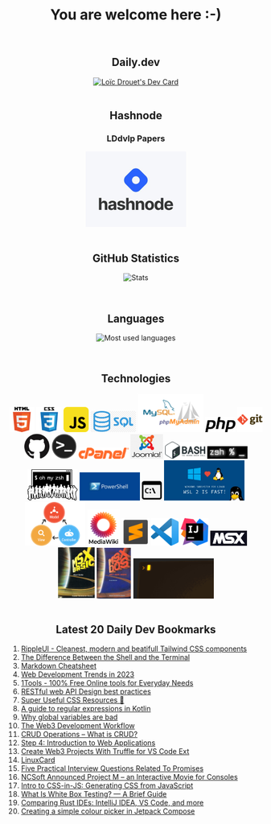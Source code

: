 <h1 align="center"> You are welcome here :-)</h1>

<br />

<div align="center">
    <h2>Daily.dev</h2>    
    <a href="https://app.daily.dev/LDdvlp">
        <img
            src="https://api.daily.dev/devcards/6a2db644d7b342d5924aa8a261fc3c97.png?r=d2h" width="400"
            alt="Loïc Drouet's Dev Card" 
        />
    </a>
</div>

<br />

<div align="center">
    <h2>Hashnode</h2>
    <h3>LDdvlp Papers</h3>
    <a href="https://lddvlp.hashnode.dev/">
        <img 
            src="/images/00-hashnode-logo.jfif" 
            width="200" alt="LDdvlp Papers" 
        />
    </a>
</div>

<br />

<div align="center">
    <h2>GitHub Statistics</h2>
    
![Stats](https://github-readme-stats.vercel.app/api?username=lddvlp&show_icons=true&theme=radical&count_private=true)

</div>

<br />

<div align="center">
    <h2>Languages</h2>

![Most used languages](https://github-readme-stats.vercel.app/api/top-langs/?username=lddvlp)

</div>

<br />

<div align="center">
    <h2>Technologies</h2>

<!-- Image #01    -->
<img alt="HTML5" width="50px" src="https://raw.githubusercontent.com/github/explore/80688e429a7d4ef2fca1e82350fe8e3517d3494d/topics/html/html.png" />

<!-- Image #02    -->
<img alt="CSS3" width="50px" src="https://raw.githubusercontent.com/github/explore/80688e429a7d4ef2fca1e82350fe8e3517d3494d/topics/css/css.png" />

<!-- Image #03    -->
<img alt="JavaScript" width="50px"   src="/images/03-javascript-logo.png" />

<!-- Image #04    -->
<img alt="SQL" width="90px" src="/images/04-sql-logo.jpg" />

<!-- Image #05    -->
<img alt="phpMyAdmin-MySQL" width="130px" src="/images/05-phpmyadmin-mysql-logo.png" />

<!-- Image #06    -->
<img alt="PHP" width="60px" src="/images/06-php-logo-alt.png" />

<!-- Image #07    -->
<img alt="Git" width="50px" src="https://raw.githubusercontent.com/github/explore/80688e429a7d4ef2fca1e82350fe8e3517d3494d/topics/git/git.png" />

<!-- Image #08    -->
<img alt="GitHub" width="50px" src="https://raw.githubusercontent.com/github/explore/78df643247d429f6cc873026c0622819ad797942/topics/github/github.png" />

<!-- Image #09    -->
<img alt="Shell" width="50px" src="https://raw.githubusercontent.com/github/explore/80688e429a7d4ef2fca1e82350fe8e3517d3494d/topics/terminal/terminal.png" />

<!-- Image #10    -->
<img alt="cPanel" width="100px" src="/images/10-cpanel-logo.png" />

<!-- Image #11    -->
<img alt="Joomla!" width="65px" src="/images/11-joomla-logo.png" />

<!-- Image #12    -->
<img alt="Bash" width="80px" src="/images/12-bash-logo.png" />

<!-- Image #13    -->
<img alt="Zsh" width="80px" src="/images/13-zsh-logo.gif" />

<!-- Image #14    -->
<img alt="Oh My Zsh" width="100px" src="/images/14-oh_my_zsh-logo.png" />

<!-- Image #15    -->
<img alt="PowerShell" width="120px" src="/images/15-powershell-logo.jpg" />

<!-- Image #16    -->
<img alt="cmd" width="40px" src="/images/16-cmd-logo.png" />

<!-- Image #17    -->
<img alt="WSL2" width="160px" src="/images/17-wsl2-logo.jpg" />

<!-- Image #18    -->
<img alt="MVC" width="120px" src="/images/18-mvc-logo.jpg" />

<!-- Image #19    -->
<img alt="MediaWiki" width="65px" src="/images/19-mediawiki-logo.png" />

<!-- Image #90    -->
<img alt="Sublime Text" width="55px" src="/images/90-sublime_text-logo.png" />

<!-- Image #91    -->
<img alt="VS Code" width="55px" src="/images/91-vs_code-logo.png" />

<!-- Image #92    -->
<img alt="IntelliJ IDEA" width="55px" src="/images/92-intellij_idea.png" />

<!-- Image #95   -->
<img alt="MSX" width="73px" src="/images/95-msx-logo.png" />

<!-- Image #96    -->
<img alt="MSX-BASIC" width="73px" src="/images/96-msx_ basic-logo.jfif" />

<!-- Image #97    -->
<img alt="MSX-DOS" width="69px" src="/images/97-msx_dos-logo.jpg" />

<!-- Image #99    -->
<img alt="Amber Terminal" width="160px" src="/images/98-amber_terminal.gif" />

</div>

<br />

<div align="center">
    <h2>Latest 20 Daily Dev Bookmarks</h2>
</div>

<!-- daily.dev BOOKMARKS:START -->
1. [RippleUI - Cleanest, modern and beatifull Tailwind CSS components](https://app.daily.dev/posts/d9qEslnmi?utm_source=rss&utm_medium=bookmarks&utm_campaign=Yaq6rDv_C)
2. [The Difference Between the Shell and the Terminal](https://app.daily.dev/posts/B9ZN_WERU?utm_source=rss&utm_medium=bookmarks&utm_campaign=Yaq6rDv_C)
3. [Markdown Cheatsheet](https://app.daily.dev/posts/KEms16R_x?utm_source=rss&utm_medium=bookmarks&utm_campaign=Yaq6rDv_C)
4. [Web Development Trends in 2023](https://app.daily.dev/posts/WiTf4tY8P?utm_source=rss&utm_medium=bookmarks&utm_campaign=Yaq6rDv_C)
5. [1Tools - 100% Free Online tools for Everyday Needs](https://app.daily.dev/posts/17kiamJNT?utm_source=rss&utm_medium=bookmarks&utm_campaign=Yaq6rDv_C)
6. [RESTful web API Design best practices](https://app.daily.dev/posts/sbfMLLJ3w?utm_source=rss&utm_medium=bookmarks&utm_campaign=Yaq6rDv_C)
7. [Super Useful CSS Resources 🌈](https://app.daily.dev/posts/_2BztdGT6?utm_source=rss&utm_medium=bookmarks&utm_campaign=Yaq6rDv_C)
8. [A guide to regular expressions in Kotlin](https://app.daily.dev/posts/KFAkjKXm4?utm_source=rss&utm_medium=bookmarks&utm_campaign=Yaq6rDv_C)
9. [Why global variables are bad](https://app.daily.dev/posts/ELSztbuV2?utm_source=rss&utm_medium=bookmarks&utm_campaign=Yaq6rDv_C)
10. [The Web3 Development Workflow](https://app.daily.dev/posts/FkOvm5tvn?utm_source=rss&utm_medium=bookmarks&utm_campaign=Yaq6rDv_C)
11. [CRUD Operations – What is CRUD?](https://app.daily.dev/posts/92XjmDEC6?utm_source=rss&utm_medium=bookmarks&utm_campaign=Yaq6rDv_C)
12. [Step 4: Introduction to Web Applications](https://app.daily.dev/posts/_OfOhcLEo?utm_source=rss&utm_medium=bookmarks&utm_campaign=Yaq6rDv_C)
13. [Create Web3 Projects With Truffle for VS Code Ext](https://app.daily.dev/posts/HrX3oYmlM?utm_source=rss&utm_medium=bookmarks&utm_campaign=Yaq6rDv_C)
14. [LinuxCard](https://app.daily.dev/posts/MwobLAIWb?utm_source=rss&utm_medium=bookmarks&utm_campaign=Yaq6rDv_C)
15. [Five Practical Interview Questions Related To Promises](https://app.daily.dev/posts/PmolF8K76?utm_source=rss&utm_medium=bookmarks&utm_campaign=Yaq6rDv_C)
16. [NCSoft Announced Project M – an Interactive Movie for Consoles](https://app.daily.dev/posts/RN4pv_CJY?utm_source=rss&utm_medium=bookmarks&utm_campaign=Yaq6rDv_C)
17. [Intro to CSS-in-JS: Generating CSS from JavaScript](https://app.daily.dev/posts/pdbryABOW?utm_source=rss&utm_medium=bookmarks&utm_campaign=Yaq6rDv_C)
18. [What Is White Box Testing? — A Brief Guide](https://app.daily.dev/posts/GQyKTEFeI?utm_source=rss&utm_medium=bookmarks&utm_campaign=Yaq6rDv_C)
19. [Comparing Rust IDEs: IntelliJ IDEA, VS Code, and more](https://app.daily.dev/posts/9b8LUhF5O?utm_source=rss&utm_medium=bookmarks&utm_campaign=Yaq6rDv_C)
20. [Creating a simple colour picker in Jetpack Compose](https://app.daily.dev/posts/Riv2bH1gb?utm_source=rss&utm_medium=bookmarks&utm_campaign=Yaq6rDv_C)

<!-- daily.dev BOOKMARKS:END -->
